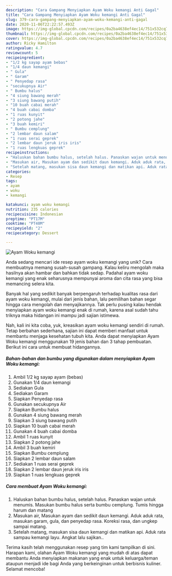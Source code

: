 ```yaml
---
description: "Cara Gampang Menyiapkan Ayam Woku kemangi Anti Gagal"
title: "Cara Gampang Menyiapkan Ayam Woku kemangi Anti Gagal"
slug: 379-cara-gampang-menyiapkan-ayam-woku-kemangi-anti-gagal
date: 2020-11-06T22:22:57.493Z
image: https://img-global.cpcdn.com/recipes/0a2ba4638ef4ec14/751x532cq70/ayam-woku-kemangi-foto-resep-utama.jpg
thumbnail: https://img-global.cpcdn.com/recipes/0a2ba4638ef4ec14/751x532cq70/ayam-woku-kemangi-foto-resep-utama.jpg
cover: https://img-global.cpcdn.com/recipes/0a2ba4638ef4ec14/751x532cq70/ayam-woku-kemangi-foto-resep-utama.jpg
author: Ricky Hamilton
ratingvalue: 4.7
reviewcount: 5
recipeingredient:
- "1/2 kg sayap ayam bebas"
- "1/4 daun kemangi"
- " Gula"
- " Garam"
- " Penyedap rasa"
- "secukupnya Air"
- " Bumbu halus"
- "4 siung bawang merah"
- "3 siung bawang putih"
- "10 buah cabai merah"
- "4 buah cabai domba"
- "1 ruas kunyit"
- "2 potong jahe"
- "3 buah kemiri"
- " Bumbu cemplung"
- "2 lembar daun salam"
- "1 ruas serai geprek"
- "2 lembar daun jeruk iris iris"
- "1 ruas lengkuas geprek"
recipeinstructions:
- "Haluskan bahan bumbu halus, setelah halus. Panaskan wajan untuk menumis. Masukan bumbu halus serta bumbu cemplung. Tumis hingga harum dan matang"
- "Masukan air, Masukan ayam dan sedikit daun kemangi. Aduk aduk rata, masukan garam, gula, dan penyedap rasa. Koreksi rasa, dan ungkep sampai matang."
- "Setelah matang, masukan sisa daun kemangi dan matikan api. Aduk rata sampau kemangi layu. Angkat lalu sajikan.."
categories:
- Resep
tags:
- ayam
- woku
- kemangi

katakunci: ayam woku kemangi 
nutrition: 235 calories
recipecuisine: Indonesian
preptime: "PT17M"
cooktime: "PT40M"
recipeyield: "2"
recipecategory: Dessert

---
```



![Ayam Woku kemangi](https://img-global.cpcdn.com/recipes/0a2ba4638ef4ec14/751x532cq70/ayam-woku-kemangi-foto-resep-utama.jpg)

Anda sedang mencari ide resep ayam woku kemangi yang unik? Cara membuatnya memang susah-susah gampang. Kalau keliru mengolah maka hasilnya akan hambar dan bahkan tidak sedap. Padahal ayam woku kemangi yang enak seharusnya mempunyai aroma dan cita rasa yang bisa memancing selera kita.



Banyak hal yang sedikit banyak berpengaruh terhadap kualitas rasa dari ayam woku kemangi, mulai dari jenis bahan, lalu pemilihan bahan segar hingga cara mengolah dan menyajikannya. Tak perlu pusing kalau hendak menyiapkan ayam woku kemangi enak di rumah, karena asal sudah tahu triknya maka hidangan ini mampu jadi sajian istimewa.


Nah, kali ini kita coba, yuk, kreasikan ayam woku kemangi sendiri di rumah. Tetap berbahan sederhana, sajian ini dapat memberi manfaat untuk membantu menjaga kesehatan tubuh kita. Anda dapat menyiapkan Ayam Woku kemangi menggunakan 19 jenis bahan dan 3 tahap pembuatan. Berikut ini cara untuk membuat hidangannya.

<!--inarticleads1-->

##### Bahan-bahan dan bumbu yang digunakan dalam menyiapkan Ayam Woku kemangi:

1. Ambil 1/2 kg sayap ayam (bebas)
1. Gunakan 1/4 daun kemangi
1. Sediakan  Gula
1. Sediakan  Garam
1. Siapkan  Penyedap rasa
1. Gunakan secukupnya Air
1. Siapkan  Bumbu halus
1. Gunakan 4 siung bawang merah
1. Siapkan 3 siung bawang putih
1. Siapkan 10 buah cabai merah
1. Gunakan 4 buah cabai domba
1. Ambil 1 ruas kunyit
1. Siapkan 2 potong jahe
1. Ambil 3 buah kemiri
1. Siapkan  Bumbu cemplung
1. Siapkan 2 lembar daun salam
1. Sediakan 1 ruas serai geprek
1. Siapkan 2 lembar daun jeruk iris iris
1. Siapkan 1 ruas lengkuas geprek




<!--inarticleads2-->

##### Cara membuat Ayam Woku kemangi:

1. Haluskan bahan bumbu halus, setelah halus. Panaskan wajan untuk menumis. Masukan bumbu halus serta bumbu cemplung. Tumis hingga harum dan matang
1. Masukan air, Masukan ayam dan sedikit daun kemangi. Aduk aduk rata, masukan garam, gula, dan penyedap rasa. Koreksi rasa, dan ungkep sampai matang.
1. Setelah matang, masukan sisa daun kemangi dan matikan api. Aduk rata sampau kemangi layu. Angkat lalu sajikan..




Terima kasih telah menggunakan resep yang tim kami tampilkan di sini. Harapan kami, olahan Ayam Woku kemangi yang mudah di atas dapat membantu Anda menyiapkan makanan yang enak untuk keluarga/teman ataupun menjadi ide bagi Anda yang berkeinginan untuk berbisnis kuliner. Selamat mencoba!
